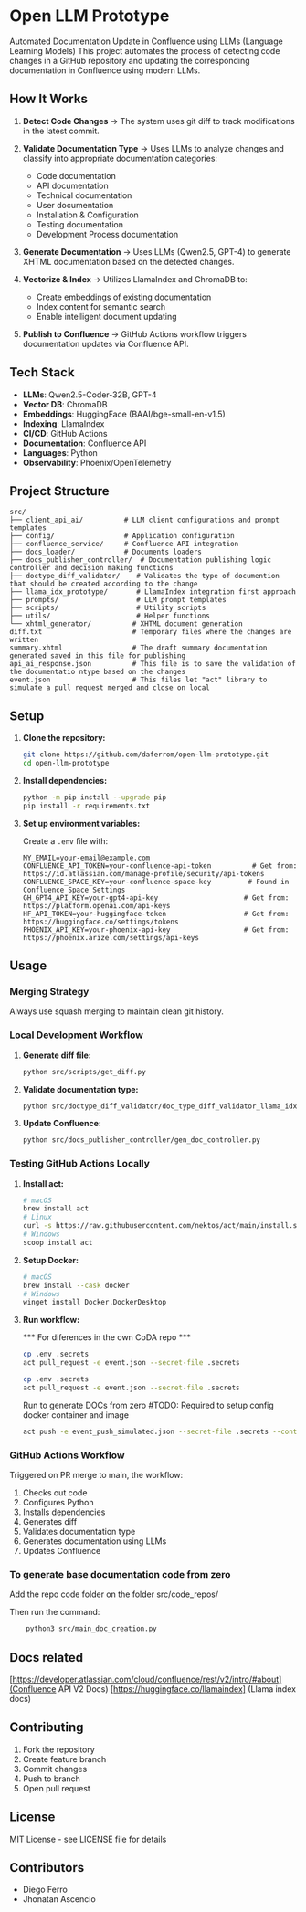 # Open LLM Prototype

Automated Documentation Update in Confluence using LLMs (Language Learning Models)
This project automates the process of detecting code changes in a GitHub repository and updating the corresponding documentation in Confluence using modern LLMs.

## How It Works

1. **Detect Code Changes** → The system uses git diff to track modifications in the latest commit.

2. **Validate Documentation Type** → Uses LLMs to analyze changes and classify into appropriate documentation categories:
   - Code documentation
   - API documentation 
   - Technical documentation
   - User documentation
   - Installation & Configuration
   - Testing documentation
   - Development Process documentation

3. **Generate Documentation** → Uses LLMs (Qwen2.5, GPT-4) to generate XHTML documentation based on the detected changes.

4. **Vectorize & Index** → Utilizes LlamaIndex and ChromaDB to:
   - Create embeddings of existing documentation
   - Index content for semantic search
   - Enable intelligent document updating

5. **Publish to Confluence** → GitHub Actions workflow triggers documentation updates via Confluence API.

## Tech Stack

- **LLMs**: Qwen2.5-Coder-32B, GPT-4
- **Vector DB**: ChromaDB
- **Embeddings**: HuggingFace (BAAI/bge-small-en-v1.5)
- **Indexing**: LlamaIndex
- **CI/CD**: GitHub Actions
- **Documentation**: Confluence API
- **Languages**: Python
- **Observability**: Phoenix/OpenTelemetry



## Project Structure

```
src/
├── client_api_ai/          # LLM client configurations and prompt templates
├── config/                 # Application configuration
├── confluence_service/     # Confluence API integration
├── docs_loader/            # Documents loaders
├── docs_publisher_controller/  # Documentation publishing logic controller and decision making functions
├── doctype_diff_validator/    # Validates the type of documention that should be created according to the change
├── llama_idx_prototype/       # LlamaIndex integration first approach
├── prompts/                   # LLM prompt templates
├── scripts/                   # Utility scripts
├── utils/                     # Helper functions
└── xhtml_generator/          # XHTML document generation
diff.txt                      # Temporary files where the changes are written
summary.xhtml                 # The draft summary documentation generated saved in this file for publishing
api_ai_response.json          # This file is to save the validation of the documentatio ntype based on the changes
event.json                    # This files let "act" library to simulate a pull request merged and close on local
```

## Setup

1. **Clone the repository:**
   ```sh
   git clone https://github.com/daferrom/open-llm-prototype.git
   cd open-llm-prototype
   ```

2. **Install dependencies:**
   ```sh
   python -m pip install --upgrade pip
   pip install -r requirements.txt
   ```

3. **Set up environment variables:**

   Create a `.env` file with:
   ```env
   MY_EMAIL=your-email@example.com
   CONFLUENCE_API_TOKEN=your-confluence-api-token          # Get from: https://id.atlassian.com/manage-profile/security/api-tokens
   CONFLUENCE_SPACE_KEY=your-confluence-space-key         # Found in Confluence Space Settings
   GH_GPT4_API_KEY=your-gpt4-api-key                     # Get from: https://platform.openai.com/api-keys
   HF_API_TOKEN=your-huggingface-token                   # Get from: https://huggingface.co/settings/tokens
   PHOENIX_API_KEY=your-phoenix-api-key                  # Get from: https://phoenix.arize.com/settings/api-keys
   ```

## Usage

### Merging Strategy
Always use squash merging to maintain clean git history.

### Local Development Workflow

1. **Generate diff file:**
   ```sh
   python src/scripts/get_diff.py
   ```

2. **Validate documentation type:**
   ```sh
   python src/doctype_diff_validator/doc_type_diff_validator_llama_idx.py
   ```

4. **Update Confluence:**
   ```sh
   python src/docs_publisher_controller/gen_doc_controller.py
   ```

### Testing GitHub Actions Locally

1. **Install act:**
   ```sh
   # macOS
   brew install act
   # Linux
   curl -s https://raw.githubusercontent.com/nektos/act/main/install.sh | sudo bash
   # Windows
   scoop install act
   ```

2. **Setup Docker:**
   ```sh
   # macOS
   brew install --cask docker
   # Windows
   winget install Docker.DockerDesktop
   ```

3. **Run workflow:**

    *** For diferences in the own CoDA repo ***
   ```sh
   cp .env .secrets
   act pull_request -e event.json --secret-file .secrets
   ```
   ```sh
   cp .env .secrets
   act pull_request -e event.json --secret-file .secrets
   ```

    Run to generate DOCs from zero
    #TODO: Required to  setup config docker container and image
    ```sh
    act push -e event_push_simulated.json --secret-file .secrets --container-architecture linux/amd64
    ```
### GitHub Actions Workflow

Triggered on PR merge to main, the workflow:
1. Checks out code
2. Configures Python
3. Installs dependencies
4. Generates diff
5. Validates documentation type
6. Generates documentation using LLMs
7. Updates Confluence

### To generate base documentation code from zero

Add the repo code folder on the folder src/code_repos/

Then run the command: 

```sh
    python3 src/main_doc_creation.py
```

## Docs related

[https://developer.atlassian.com/cloud/confluence/rest/v2/intro/#about](Confluence API V2 Docs)
[https://huggingface.co/llamaindex] (Llama index docs)



## Contributing

1. Fork the repository
2. Create feature branch
3. Commit changes
4. Push to branch
5. Open pull request

## License

MIT License - see LICENSE file for details

## Contributors

- Diego Ferro
- Jhonatan Ascencio


